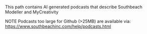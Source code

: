 This path contains AI generated podcasts that describe Southbeach Modeller and MyCreativity

NOTE Podcasts too large for Github (>25MB) are available via: https://www.southbeachinc.com/help/podcasts.html
